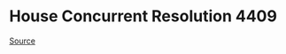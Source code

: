 # House Concurrent Resolution 4409

[Source](http://lawfilesext.leg.wa.gov/biennium/2021-22/Pdf/Bills/House%20Concurrent%20Resolutions/4409.pdf)
